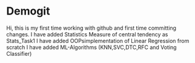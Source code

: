 # Demogit
Hi, this is my first time working with github and first time committing changes.
I have added Statistics Measure of central tendency as Stats_Task1
I have added OOPsimplementation of Linear Regression from scratch
I have added ML-Algorithms (KNN,SVC,DTC,RFC and Voting Classifier)
